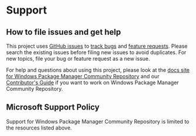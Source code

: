 # Support

## How to file issues and get help

This project uses [GitHub issues][gh-issue] to [track bugs][gh-bug] and [feature requests][gh-feature]. Please search the existing issues before filing new issues to avoid duplicates. For new topics, file your bug or feature request as a new issue.

For help and questions about using this project, please look at the [docs site for Windows Package Manager Community Repository][docs] and our [Contributor's Guide][contributor] if you want to work on Windows Package Manager Community Repository.

## Microsoft Support Policy

Support for Windows Package Manager Community Repository is limited to the resources listed above.

[gh-issue]: https://github.com/microsoft/winget-pkgs/issues/new/choose
[gh-bug]: https://github.com/microsoft/winget-pkgs/issues/new?assignees=&labels=Issue-Bug&template=package_issue.yml&title=%5BPackage+Issue%5D%3A+Package.Identifier
[gh-feature]: https://github.com/microsoft/winget-pkgs/issues/new?assignees=&labels=Issue-Feature&template=feature_request.yml&title=%5BNew+Feature%5D%3A+
[docs]: https://learn.microsoft.com/windows/package-manager/package/
[contributor]: https://github.com/microsoft/winget-pkgs/blob/master/CONTRIBUTING.md
